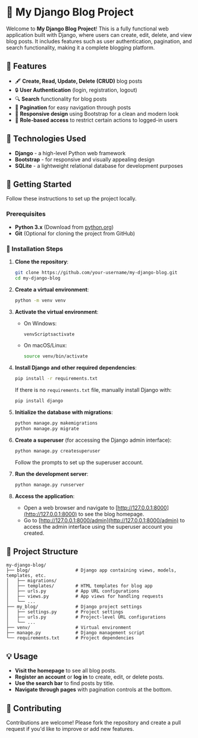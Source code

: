 # 📝 My Django Blog Project

Welcome to **My Django Blog Project**! This is a fully functional web application built with Django, where users can create, edit, delete, and view blog posts. It includes features such as user authentication, pagination, and search functionality, making it a complete blogging platform.

## 🌟 Features

- 🖋️ **Create, Read, Update, Delete (CRUD)** blog posts
- 🔒 **User Authentication** (login, registration, logout)
- 🔍 **Search** functionality for blog posts
- 📄 **Pagination** for easy navigation through posts
- 🎨 **Responsive design** using Bootstrap for a clean and modern look
- 🔐 **Role-based access** to restrict certain actions to logged-in users

## 🎉 Technologies Used

- **Django** - a high-level Python web framework
- **Bootstrap** - for responsive and visually appealing design
- **SQLite** - a lightweight relational database for development purposes

## 🚀 Getting Started

Follow these instructions to set up the project locally.

### Prerequisites

- **Python 3.x** (Download from [python.org](https://www.python.org/downloads/))
- **Git** (Optional for cloning the project from GitHub)

### 🔧 Installation Steps

1. **Clone the repository**:

   ```bash
   git clone https://github.com/your-username/my-django-blog.git
   cd my-django-blog
   ```

2. **Create a virtual environment**:

   ```bash
   python -m venv venv
   ```

3. **Activate the virtual environment**:

   - On Windows:
     ```bash
     venvScriptsactivate
     ```
   - On macOS/Linux:
     ```bash
     source venv/bin/activate
     ```

4. **Install Django and other required dependencies**:

   ```bash
   pip install -r requirements.txt
   ```

   If there is no `requirements.txt` file, manually install Django with:
   
   ```bash
   pip install django
   ```

5. **Initialize the database with migrations**:

   ```bash
   python manage.py makemigrations
   python manage.py migrate
   ```

6. **Create a superuser** (for accessing the Django admin interface):

   ```bash
   python manage.py createsuperuser
   ```

   Follow the prompts to set up the superuser account.

7. **Run the development server**:

   ```bash
   python manage.py runserver
   ```

8. **Access the application**:

   - Open a web browser and navigate to [http://127.0.0.1:8000](http://127.0.0.1:8000) to see the blog homepage.
   - Go to [http://127.0.0.1:8000/admin](http://127.0.0.1:8000/admin) to access the admin interface using the superuser account you created.

## 📂 Project Structure

```
my-django-blog/
├── blog/                 # Django app containing views, models, templates, etc.
│   ├── migrations/
│   ├── templates/        # HTML templates for blog app
│   ├── urls.py           # App URL configurations
│   ├── views.py          # App views for handling requests
│   └── ...
├── my_blog/              # Django project settings
│   ├── settings.py       # Project settings
│   ├── urls.py           # Project-level URL configurations
│   └── ...
├── venv/                 # Virtual environment
├── manage.py             # Django management script
└── requirements.txt      # Project dependencies
```

## 💡 Usage

- **Visit the homepage** to see all blog posts.
- **Register an account** or **log in** to create, edit, or delete posts.
- **Use the search bar** to find posts by title.
- **Navigate through pages** with pagination controls at the bottom.

## 🤝 Contributing

Contributions are welcome! Please fork the repository and create a pull request if you'd like to improve or add new features.



